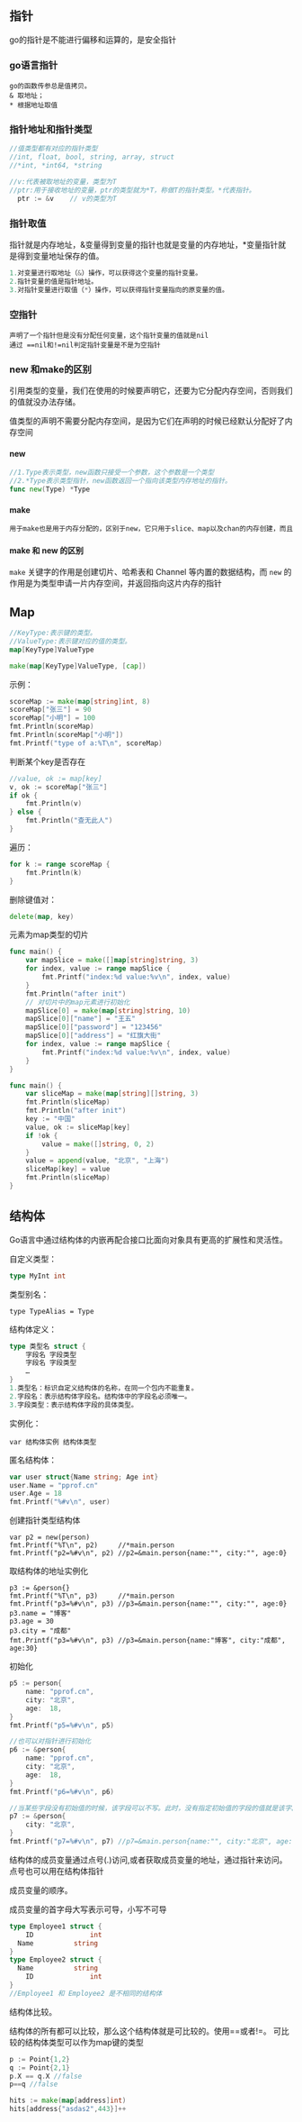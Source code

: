 ## 指针

go的指针是不能进行偏移和运算的，是安全指针

### go语言指针

```
go的函数传参总是值拷贝。
& 取地址；
* 根据地址取值
```

### 指针地址和指针类型

```go
//值类型都有对应的指针类型
//int, float, bool, string, array, struct
//*int, *int64, *string

//v:代表被取地址的变量，类型为T
//ptr:用于接收地址的变量，ptr的类型就为*T，称做T的指针类型。*代表指针。
  ptr := &v    // v的类型为T
```

### 指针取值

指针就是内存地址，&变量得到变量的指针也就是变量的内存地址，*变量指针就是得到变量地址保存的值。

```go
1.对变量进行取地址（&）操作，可以获得这个变量的指针变量。
2.指针变量的值是指针地址。
3.对指针变量进行取值（*）操作，可以获得指针变量指向的原变量的值。
```

### 空指针

```
声明了一个指针但是没有分配任何变量，这个指针变量的值就是nil
通过 ==nil和!=nil判定指针变量是不是为空指针
```

### new 和make的区别

引用类型的变量，我们在使用的时候要声明它，还要为它分配内存空间，否则我们的值就没办法存储。

值类型的声明不需要分配内存空间，是因为它们在声明的时候已经默认分配好了内存空间

#### new

```go
//1.Type表示类型，new函数只接受一个参数，这个参数是一个类型
//2.*Type表示类型指针，new函数返回一个指向该类型内存地址的指针。
func new(Type) *Type
```

#### make

```go
用于make也是用于内存分配的，区别于new，它只用于slice、map以及chan的内存创建，而且它返回的类型就是这三个类型本身
```

#### make 和 new 的区别

`make` 关键字的作用是创建切片、哈希表和 Channel 等内置的数据结构，而 `new` 的作用是为类型申请一片内存空间，并返回指向这片内存的指针



## Map

```go
//KeyType:表示键的类型。
//ValueType:表示键对应的值的类型。
map[KeyType]ValueType

make(map[KeyType]ValueType, [cap])

```

示例：

```go
scoreMap := make(map[string]int, 8)
scoreMap["张三"] = 90
scoreMap["小明"] = 100
fmt.Println(scoreMap)
fmt.Println(scoreMap["小明"])
fmt.Printf("type of a:%T\n", scoreMap)
```

判断某个key是否存在

```go
//value, ok := map[key]
v, ok := scoreMap["张三"]
if ok {
	fmt.Println(v)
} else {
	fmt.Println("查无此人")
}
```

遍历：

```go
for k := range scoreMap {
	fmt.Println(k)
}
```

删除键值对：

```go
delete(map, key)
```

元素为map类型的切片

```go
func main() {
    var mapSlice = make([]map[string]string, 3)
    for index, value := range mapSlice {
        fmt.Printf("index:%d value:%v\n", index, value)
    }
    fmt.Println("after init")
    // 对切片中的map元素进行初始化
    mapSlice[0] = make(map[string]string, 10)
    mapSlice[0]["name"] = "王五"
    mapSlice[0]["password"] = "123456"
    mapSlice[0]["address"] = "红旗大街"
    for index, value := range mapSlice {
        fmt.Printf("index:%d value:%v\n", index, value)
    }
}
```

```go
func main() {
    var sliceMap = make(map[string][]string, 3)
    fmt.Println(sliceMap)
    fmt.Println("after init")
    key := "中国"
    value, ok := sliceMap[key]
    if !ok {
        value = make([]string, 0, 2)
    }
    value = append(value, "北京", "上海")
    sliceMap[key] = value
    fmt.Println(sliceMap)
}
```





## 结构体

Go语言中通过结构体的内嵌再配合接口比面向对象具有更高的扩展性和灵活性。

自定义类型：

```go
type MyInt int
```

类型别名：

```
type TypeAlias = Type
```

结构体定义：

```go
type 类型名 struct {
	字段名 字段类型
	字段名 字段类型
	…
}
1.类型名：标识自定义结构体的名称，在同一个包内不能重复。
2.字段名：表示结构体字段名。结构体中的字段名必须唯一。
3.字段类型：表示结构体字段的具体类型。

```

实例化：

```
var 结构体实例 结构体类型
```

匿名结构体：

```go
var user struct{Name string; Age int}
user.Name = "pprof.cn"
user.Age = 18
fmt.Printf("%#v\n", user)
```

创建指针类型结构体

```
var p2 = new(person)
fmt.Printf("%T\n", p2)     //*main.person
fmt.Printf("p2=%#v\n", p2) //p2=&main.person{name:"", city:"", age:0}
```

取结构体的地址实例化

```
p3 := &person{}
fmt.Printf("%T\n", p3)     //*main.person
fmt.Printf("p3=%#v\n", p3) //p3=&main.person{name:"", city:"", age:0}
p3.name = "博客"
p3.age = 30
p3.city = "成都"
fmt.Printf("p3=%#v\n", p3) //p3=&main.person{name:"博客", city:"成都", age:30}
```



初始化

```go
p5 := person{
    name: "pprof.cn",
    city: "北京",
    age:  18,
}
fmt.Printf("p5=%#v\n", p5) 

//也可以对指针进行初始化
p6 := &person{
    name: "pprof.cn",
    city: "北京",
    age:  18,
}
fmt.Printf("p6=%#v\n", p6)

//当某些字段没有初始值的时候，该字段可以不写。此时，没有指定初始值的字段的值就是该字段类型的零值
p7 := &person{
    city: "北京",
}
fmt.Printf("p7=%#v\n", p7) //p7=&main.person{name:"", city:"北京", age:0}
```

结构体的成员变量通过点号(.)访问,或者获取成员变量的地址，通过指针来访问。点号也可以用在结构体指针

成员变量的顺序。

成员变量的首字母大写表示可导，小写不可导

```go
type Employee1 struct {
	ID				int
  Name			string
}
type Employee2 struct {
  Name			string
	ID				int
}
//Employee1 和 Employee2 是不相同的结构体
```

结构体比较。

结构体的所有都可以比较，那么这个结构体就是可比较的。使用==或者!=。  可比较的结构体类型可以作为map键的类型

```go
p := Point{1,2}
q := Point{2,1}
p.X == q.X //false
p==q //false

hits := make(map[address]int)
hits[address{"asdas2",443}]++
```

